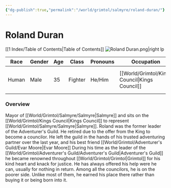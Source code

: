 ```yaml
---
{"dg-publish":true,"permalink":"/world/grimtol/salmyre/roland-duran/"}
---
```


# Roland Duran

[[1 Index/Table of Contents\|Table of Contents]]
![Roland Duran.png|right lp](/img/user/Z_Attachments/Roland%20Duran.png)

| Race  | Gender | Age | Class   | Pronouns | Occupation        | Alignment   | Languages                     | God   |
| ----- | ------ | --- | ------- | -------- | ----------------- | ----------- | ----------------------------- | ----- |
| Human | Male   | 35  | Fighter | He/Him   | [[World/Grimtol/Kings Council\|Kings Council]] | Lawful Good | Common, Giant, Elvish, Goblin | Order |
### Overview
Mayor of [[World/Grimtol/Salmyre/Salmyre\|Salmyre]] and sits on the [[World/Grimtol/Kings Council\|Kings Council]] to represent [[World/Grimtol/Salmyre/Salmyre\|Salmyre]].
Roland was the former leader of the Adventurer's Guild. He retired due to the offer from the King to become a councilor. He left the guild in the hands of his trusted adventuring partner over the last year, and his best friend   [[World/Grimtol/Adventurer's Guild/Evar Moore\|Evar Moore]]
During his time as the leader of the [[World/Grimtol/Adventurer's Guild/Adventurer's Guild\|Adventurer's Guild]] he became renowned throughout [[World/Grimtol/Grimtol\|Grimtol]] for his kind heart and knack for justice. He has always offered his help were he can, usually for nothing in return. Among all the councilors, he is on the poorer side. 
Unlike most of them, he earned his place there rather than buying it or being born into it. 


